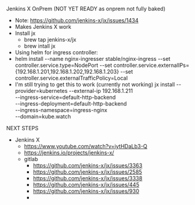 Jenkins X OnPrem (NOT YET READY as onprem not fully baked)
- Note: https://github.com/jenkins-x/jx/issues/1434 
- Makes Jenkins X work
- Install jx 
    - brew tap jenkins-x/jx
    - brew intall jx
- Using helm for ingress controller:
- helm install --name nginx-ingresser stable/nginx-ingress --set controller.service.type=NodePort --set controller.service.externalIPs={192.168.1.201,192.168.1.202,192.168.1.203} --set controller.service.externalTrafficPolicy=Local
- I'm still trying to get this to work (currently not working)
	jx install --provider=kubernetes --external-ip 192.168.1.211 \
        --ingress-service=default-http-backend \
        --ingress-deployment=default-http-backend \
        --ingress-namespace=ingress-nginx \
        --domain=kube.watch



NEXT STEPS
- Jenkins X
    - https://www.youtube.com/watch?v=iytHDaLb3-Q
    - https://jenkins.io/projects/jenkins-x/
    - gitlab
        - https://github.com/jenkins-x/jx/issues/3363
        - https://github.com/jenkins-x/jx/issues/2585
        - https://github.com/jenkins-x/jx/issues/3338
        - https://github.com/jenkins-x/jx/issues/445
        - https://github.com/jenkins-x/jx/issues/930
        - 

